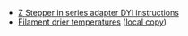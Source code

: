 - [Z Stepper in series adapter DYI instructions](https://www.instructables.com/id/Wiring-Your-Z-Stepper-Motors-in-Series/")
- [Filament drier temperatures](https://www.printdry.com/how-to-dry-filaments/)  ([local copy](https://github.com/vladbabii/3d_printing/blob/master/docs/dry_temps.md))
